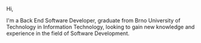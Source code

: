 Hi,

I'm a Back End Software Developer, graduate from Brno University of Technology in Information Technology, looking to gain new knowledge and experience in the field of Software Development.


